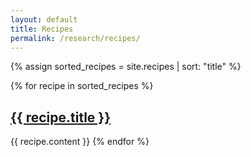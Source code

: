 ```yaml
---
layout: default
title: Recipes
permalink: /research/recipes/
---
```


{% assign sorted_recipes = site.recipes | sort: "title" %}

{% for recipe in sorted_recipes %}
  <h2><a href="{{ recipe.url }}">{{ recipe.title }}</a></h2>
  {{ recipe.content }}
{% endfor %}
